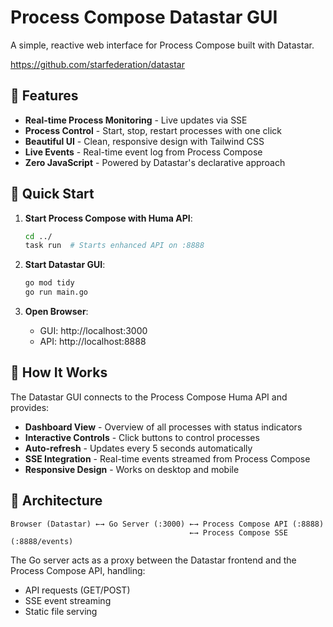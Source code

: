 # Process Compose Datastar GUI


A simple, reactive web interface for Process Compose built with Datastar.

https://github.com/starfederation/datastar

## 🌟 Features

- **Real-time Process Monitoring** - Live updates via SSE
- **Process Control** - Start, stop, restart processes with one click
- **Beautiful UI** - Clean, responsive design with Tailwind CSS
- **Live Events** - Real-time event log from Process Compose
- **Zero JavaScript** - Powered by Datastar's declarative approach

## 🚀 Quick Start

1. **Start Process Compose with Huma API**:
   ```bash
   cd ../
   task run  # Starts enhanced API on :8888
   ```

2. **Start Datastar GUI**:
   ```bash
   go mod tidy
   go run main.go
   ```

3. **Open Browser**:
   - GUI: http://localhost:3000
   - API: http://localhost:8888

## 🎯 How It Works

The Datastar GUI connects to the Process Compose Huma API and provides:

- **Dashboard View** - Overview of all processes with status indicators
- **Interactive Controls** - Click buttons to control processes
- **Auto-refresh** - Updates every 5 seconds automatically
- **SSE Integration** - Real-time events streamed from Process Compose
- **Responsive Design** - Works on desktop and mobile

## 🔧 Architecture

```
Browser (Datastar) ←→ Go Server (:3000) ←→ Process Compose API (:8888)
                                        ←→ Process Compose SSE (:8888/events)
```

The Go server acts as a proxy between the Datastar frontend and the Process Compose API, handling:
- API requests (GET/POST)
- SSE event streaming
- Static file serving

